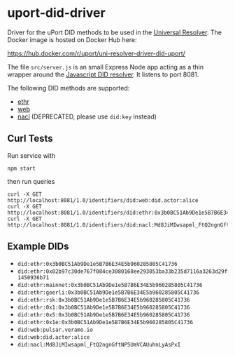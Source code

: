 # uport-did-driver

Driver for the uPort DID methods to be used in the [Universal Resolver](https://github.com/decentralized-identity/universal-resolver). The Docker image is hosted on Docker Hub here:

<https://hub.docker.com/r/uport/uni-resolver-driver-did-uport/>

The file `src/server.js` is an small Express Node app acting as a thin wrapper around the [Javascript DID resolver](https://github.com/decentralized-identity/did-resolver). It listens to port 8081.

The following DID methods are supported:

* [ethr](https://github.com/decentralized-identity/ethr-did-resolver)
* [web](https://github.com/decentralized-identity/web-did-resolver)
* [nacl](https://github.com/uport-project/nacl-did) (DEPRECATED, please use `did:key` instead)

## Curl Tests

Run service with 
```
npm start
```

then run queries

```
curl -X GET http://localhost:8081/1.0/identifiers/did:web:did.actor:alice
curl -X GET http://localhost:8081/1.0/identifiers/did:ethr:0x3b0BC51Ab9De1e5B7B6E34E5b960285805C41736
curl -X GET http://localhost:8081/1.0/identifiers/did:nacl:Md8JiMIwsapml_FtQ2ngnGftNP5UmVCAUuhnLyAsPxI
```

## Example DIDs

* `did:ethr:0x3b0BC51Ab9De1e5B7B6E34E5b960285805C41736`
* `did:ethr:0x02b97c30de767f084ce3080168ee293053ba33b235d7116a3263d29f1450936b71`
* `did:ethr:mainnet:0x3b0BC51Ab9De1e5B7B6E34E5b960285805C41736`
* `did:ethr:goerli:0x3b0BC51Ab9De1e5B7B6E34E5b960285805C41736`
* `did:ethr:rsk:0x3b0BC51Ab9De1e5B7B6E34E5b960285805C41736`
* `did:ethr:0x1:0x3b0BC51Ab9De1e5B7B6E34E5b960285805C41736`
* `did:ethr:0x5:0x3b0BC51Ab9De1e5B7B6E34E5b960285805C41736`
* `did:ethr:0x1e:0x3b0BC51Ab9De1e5B7B6E34E5b960285805C41736`
* `did:web:pulsar.veramo.io`
* `did:web:did.actor:alice`
* `did:nacl:Md8JiMIwsapml_FtQ2ngnGftNP5UmVCAUuhnLyAsPxI`
